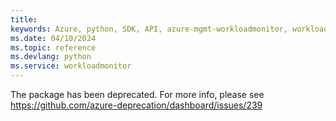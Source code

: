 ```yaml
---
title: 
keywords: Azure, python, SDK, API, azure-mgmt-workloadmonitor, workloadmonitor
ms.date: 04/10/2024
ms.topic: reference
ms.devlang: python
ms.service: workloadmonitor
---
```

The package has been deprecated. For more info, please see https://github.com/azure-deprecation/dashboard/issues/239

